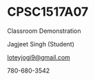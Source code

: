 # CPSC1517A07
Classroom Demonstration

Jagjeet Singh (Student)

loteyjogi9@gmail.com  

780-680-3542
